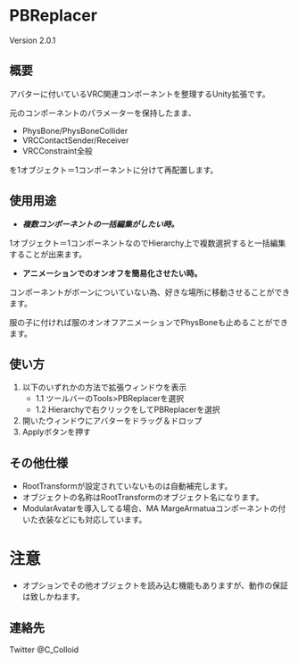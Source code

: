 # PBReplacer
Version 2.0.1

## 概要
アバターに付いているVRC関連コンポーネントを整理するUnity拡張です。

元のコンポーネントのパラメーターを保持したまま、
* PhysBone/PhysBoneCollider
* VRCContactSender/Receiver
* VRCConstraint全般

を1オブジェクト＝1コンポーネントに分けて再配置します。

## 使用用途
* ___複数コンポーネントの一括編集がしたい時。___

1オブジェクト＝1コンポーネントなのでHierarchy上で複数選択すると一括編集することが出来ます。

* __アニメーションでのオンオフを簡易化させたい時。__

コンポーネントがボーンについていない為、好きな場所に移動させることができます。

服の子に付ければ服のオンオフアニメーションでPhysBoneも止めることができます。

## 使い方
1. 以下のいずれかの方法で拡張ウィンドウを表示
	* 1.1 ツールバーのTools>PBReplacerを選択
	* 1.2 Hierarchyで右クリックをしてPBReplacerを選択
2. 開いたウィンドウにアバターをドラッグ＆ドロップ
3. Applyボタンを押す

## その他仕様
* RootTransformが設定されていないものは自動補完します。
* オブジェクトの名称はRootTransformのオブジェクト名になります。
* ModularAvatarを導入してる場合、MA MargeArmatuaコンポーネントの付いた衣装などにも対応しています。

# 注意
* オプションでその他オブジェクトを読み込む機能もありますが、動作の保証は致しかねます。

## 連絡先
Twitter @C_Colloid
